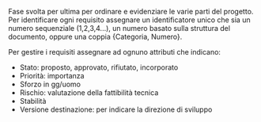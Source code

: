 Fase svolta per ultima per ordinare e evidenziare le varie parti del progetto.
Per identificare ogni requisito assegnare un identificatore unico che sia un numero sequenziale (1,2,3,4...), un numero basato sulla struttura del documento, oppure una coppia {Categoria, Numero}.

Per gestire i requisiti assegnare ad ognuno attributi che indicano:
- Stato: proposto, approvato, rifiutato, incorporato
- Priorità: importanza
- Sforzo in gg/uomo
- Rischio: valutazione della fattibilità tecnica
- Stabilità
- Versione destinazione: per indicare la direzione di sviluppo
